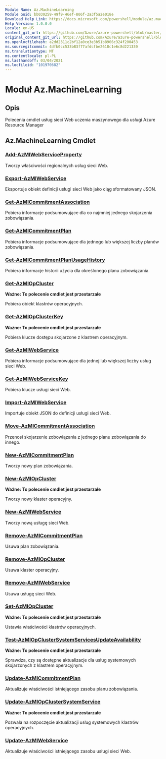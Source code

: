 ```yaml
---
Module Name: Az.MachineLearning
Module Guid: bb030259-49f9-46ef-806f-2a3f5a2e018e
Download Help Link: https://docs.microsoft.com/powershell/module/az.machinelearning
Help Version: 1.0.0.0
Locale: en-US
content_git_url: https://github.com/Azure/azure-powershell/blob/master/src/MachineLearning/MachineLearning/help/Az.MachineLearning.md
original_content_git_url: https://github.com/Azure/azure-powershell/blob/master/src/MachineLearning/MachineLearning/help/Az.MachineLearning.md
ms.openlocfilehash: a2dd2311c2bf12a0ce3e3b51b8906c324f200453
ms.sourcegitcommit: 4dfb0cc533b83f77afdcfbe2618c1e6c8d221330
ms.translationtype: MT
ms.contentlocale: pl-PL
ms.lasthandoff: 03/04/2021
ms.locfileid: "101970682"
---
```

# Moduł Az.MachineLearning
## Opis
Polecenia cmdlet usług sieci Web uczenia maszynowego dla usługi Azure Resource Manager

## Az.MachineLearning Cmdlet
### [Add-AzMlWebServiceProperty](Add-AzMlWebServiceRegionalProperty.md)
Tworzy właściwości regionalnych usług sieci Web.

### [Export-AzMlWebService](Export-AzMlWebService.md)
Eksportuje obiekt definicji usługi sieci Web jako ciąg sformatowany JSON.

### [Get-AzMlCommitmentAssociation](Get-AzMlCommitmentAssociation.md)
Pobiera informacje podsumowujące dla co najmniej jednego skojarzenia zobowiązania.

### [Get-AzMlCommitmentPlan](Get-AzMlCommitmentPlan.md)
Pobiera informacje podsumowujące dla jednego lub większej liczby planów zobowiązania.

### [Get-AzMlCommitmentPlanUsageHistory](Get-AzMlCommitmentPlanUsageHistory.md)
Pobiera informacje historii użycia dla określonego planu zobowiązania.

### [Get-AzMlOpCluster](Get-AzMlOpCluster.md)
**Ważne: To polecenie cmdlet jest przestarzałe**

Pobiera obiekt klastrów operacyjnych.

### [Get-AzMlOpClusterKey](Get-AzMlOpClusterKey.md)
**Ważne: To polecenie cmdlet jest przestarzałe**

Pobiera klucze dostępu skojarzone z klastrem operacyjnym.

### [Get-AzMlWebService](Get-AzMlWebService.md)
Pobiera informacje podsumowujące dla jednej lub większej liczby usług sieci Web.

### [Get-AzMlWebServiceKey](Get-AzMlWebServiceKey.md)
Pobiera klucze usługi sieci Web.

### [Import-AzMlWebService](Import-AzMlWebService.md)
Importuje obiekt JSON do definicji usługi sieci Web.

### [Move-AzMlCommitmentAssociation](Move-AzMlCommitmentAssociation.md)
Przenosi skojarzenie zobowiązania z jednego planu zobowiązania do innego.

### [New-AzMlCommitmentPlan](New-AzMlCommitmentPlan.md)
Tworzy nowy plan zobowiązania.

### [New-AzMlOpCluster](New-AzMlOpCluster.md)
**Ważne: To polecenie cmdlet jest przestarzałe**

Tworzy nowy klaster operacyjny.

### [New-AzMlWebService](New-AzMlWebService.md)
Tworzy nową usługę sieci Web.

### [Remove-AzMlCommitmentPlan](Remove-AzMlCommitmentPlan.md)
Usuwa plan zobowiązania.

### [Remove-AzMlOpCluster](Remove-AzMlOpCluster.md)
Usuwa klaster operacyjny.

### [Remove-AzMlWebService](Remove-AzMlWebService.md)
Usuwa usługę sieci Web.

### [Set-AzMlOpCluster](Set-AzMlOpCluster.md)
**Ważne: To polecenie cmdlet jest przestarzałe**

Ustawia właściwości klastrów operacyjnych.

### [Test-AzMlOpClusterSystemServicesUpdateAvailability](Test-AzMlOpClusterSystemServicesUpdateAvailability.md)
**Ważne: To polecenie cmdlet jest przestarzałe**

Sprawdza, czy są dostępne aktualizacje dla usług systemowych skojarzonych z klastrem operacyjnym.

### [Update-AzMlCommitmentPlan](Update-AzMlCommitmentPlan.md)
Aktualizuje właściwości istniejącego zasobu planu zobowiązania.

### [Update-AzMlOpClusterSystemService](Update-AzMlOpClusterSystemService.md)
**Ważne: To polecenie cmdlet jest przestarzałe**

Pozwala na rozpoczęcie aktualizacji usług systemowych klastrów operacyjnych.

### [Update-AzMlWebService](Update-AzMlWebService.md)
Aktualizuje właściwości istniejącego zasobu usługi sieci Web.

